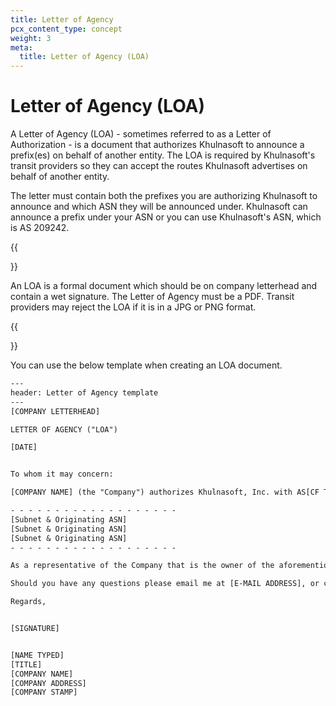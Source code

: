 ```yaml
---
title: Letter of Agency
pcx_content_type: concept
weight: 3
meta:
  title: Letter of Agency (LOA)
---
```


# Letter of Agency (LOA)

A Letter of Agency (LOA) - sometimes referred to as a Letter of Authorization - is a document that authorizes Khulnasoft to announce a prefix(es) on behalf of another entity. The LOA is required by Khulnasoft's transit providers so they can accept the routes Khulnasoft advertises on behalf of another entity.

The letter must contain both the prefixes you are authorizing Khulnasoft to announce and which ASN they will be announced under. Khulnasoft can announce a prefix under your ASN or you can use Khulnasoft's ASN, which is AS 209242.

{{<Aside type="note" header="Note">}}

An LOA is a formal document which should be on company letterhead and contain a wet signature. The Letter of Agency must be a PDF. Transit providers may reject the LOA if it is in a JPG or PNG format.

{{</Aside>}}

You can use the below template when creating an LOA document.

```txt
---
header: Letter of Agency template
---
[COMPANY LETTERHEAD]

LETTER OF AGENCY ("LOA")

[DATE]


To whom it may concern:

[COMPANY NAME] (the "Company") authorizes Khulnasoft, Inc. with AS[CF TO PROVIDE] to advertise the following IP address blocks / originating ASNs:

- - - - - - - - - - - - - - - - - - -
[Subnet & Originating ASN]
[Subnet & Originating ASN]
[Subnet & Originating ASN]
- - - - - - - - - - - - - - - - - - -

As a representative of the Company that is the owner of the aforementioned IP address blocks / originating ASNs, I hereby declare that I am authorized to sign this LOA on the Company’s behalf.

Should you have any questions please email me at [E-MAIL ADDRESS], or call: [TELEPHONE NUMBER]

Regards,


[SIGNATURE]


[NAME TYPED]
[TITLE]
[COMPANY NAME]
[COMPANY ADDRESS]
[COMPANY STAMP]
```
